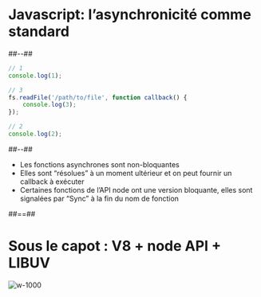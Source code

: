 <!-- .slide: class="two-column-layout"-->

# Javascript: l’asynchronicité comme standard

##--##
<!-- .slide: class="with-code" -->
```javascript
// 1
console.log(1);

// 3
fs.readFile('/path/to/file', function callback() {
    console.log(3);
});

// 2
console.log(2);
```
##--##

* Les fonctions asynchrones sont non-bloquantes
* Elles sont “résolues” à un moment ultérieur et on peut fournir un callback à exécuter
* Certaines fonctions de l’API node ont une version bloquante, elles sont signalées par “Sync” à la fin du nom de fonction

##==##
<!-- .slide: class="full-center" -->

# Sous le capot  : V8 + node API + LIBUV

![w-1000](./assets/images/v8_node_api_libuv.svg)